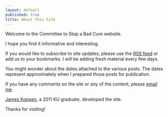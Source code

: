 ```yaml
---
layout: default
published: true
title: About this Site
---
```


Welcome to the Committee to Stop a Bad Cure website. 

I hope you find it informative and interesting.

If you would like to subscribe to site updates, please use the <a href="{{ site.baseurl }}/rss.xml">RSS feed</a> or add us to your bookmarks. I will be adding fresh material every few days.

You might wonder about the dates attached to the various posts. The dates represent approximately when I prepared those posts for publication.

If you have any comments on the site or any of the content, please [email me](mailto:jim.fitzpatrick06@gmail.com).

[James Koppen](http://jameskoppen.com), a 2011 KU graduate, developed the site.

Thanks for visiting! 
